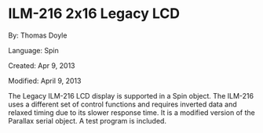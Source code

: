 # ILM-216 2x16 Legacy LCD

By: Thomas Doyle

Language: Spin

Created: Apr 9, 2013

Modified: April 9, 2013

The Legacy ILM-216 LCD display is supported in a Spin object. The ILM-216 uses a different set of control functions and requires inverted data and relaxed timing due to its slower response time. It is a modified version of the Parallax serial object. A test program is included.
